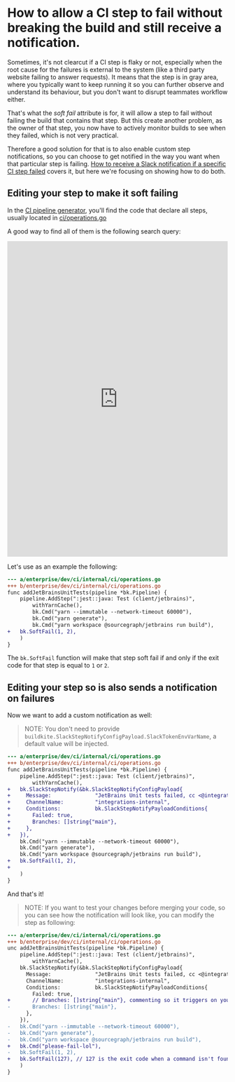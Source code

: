 # How to allow a CI step to fail without breaking the build and still receive a notification.

Sometimes, it's not clearcut if a CI step is flaky or not, especially when the root cause for the failures is external to the system (like a third party website failing to answer requests). It means that the step is in gray area, where you typically want to keep running it so you can further observe and understand its behaviour, but you don't want to disrupt teammates workflow either. 

That's what the _soft fail_ attribute is for, it will allow a step to fail without failing the build that contains that step. But this create another problem, as the owner of that step, you now have to actively monitor builds to see when they failed, which is not very practical.

Therefore a good solution for that is to also enable custom step notifications, so you can choose to get notified in the way you want when that particular step is failing. [How to receive a Slack notification if a specific CI step failed](./receive_slack_notification_on_a_failed_ci_step.md) covers it, but here we're focusing on showing how to do both.

## Editing your step to make it soft failing

In the [CI pipeline generator](../background-information/ci/development.md), you'll find the code that declare all steps, usually located in [ci/operations.go](https://sourcegraph.sourcegraph.com/github.com/sourcegraph/sourcegraph/-/blob/enterprise/dev/ci/internal/ci/operations.go)

A good way to find all of them is the following search query: 

<div class="embed">
  <iframe src="https://sourcegraph.com/embed/notebooks/Tm90ZWJvb2s6MTQwMA=="
    style="width:100%;height:720px" frameborder="0" sandbox="allow-scripts allow-same-origin allow-popups">
  </iframe>
</div>

Let's use as an example the following: 

```diff
--- a/enterprise/dev/ci/internal/ci/operations.go
+++ b/enterprise/dev/ci/internal/ci/operations.go
func addJetBrainsUnitTests(pipeline *bk.Pipeline) {
	pipeline.AddStep(":jest::java: Test (client/jetbrains)",
		withYarnCache(),
		bk.Cmd("yarn --immutable --network-timeout 60000"),
		bk.Cmd("yarn generate"),
		bk.Cmd("yarn workspace @sourcegraph/jetbrains run build"),
+   bk.SoftFail(1, 2),
	)
}
```

The `bk.SoftFail` function will make that step soft fail if and only if the exit code for that step is equal to `1` or `2`.

## Editing your step so is also sends a notification on failures

Now we want to add a custom notification as well:

> NOTE: You don't need to provide `buildkite.SlackStepNotifyConfigPayload.SlackTokenEnvVarName`, a default value will be injected. 

```diff
--- a/enterprise/dev/ci/internal/ci/operations.go
+++ b/enterprise/dev/ci/internal/ci/operations.go
func addJetBrainsUnitTests(pipeline *bk.Pipeline) {
	pipeline.AddStep(":jest::java: Test (client/jetbrains)",
		withYarnCache(),
+   bk.SlackStepNotify(&bk.SlackStepNotifyConfigPayload{
+     Message:              "JetBrains Unit tests failed, cc <@integrations-eng>",
+     ChannelName:          "integrations-internal",
+     Conditions:           bk.SlackStepNotifyPayloadConditions{
+       Failed: true, 
+       Branches: []string{"main"},
+     },
+   }),
    bk.Cmd("yarn --immutable --network-timeout 60000"),
    bk.Cmd("yarn generate"),
    bk.Cmd("yarn workspace @sourcegraph/jetbrains run build"),
+   bk.SoftFail(1, 2),
+   
	)
}
```

And that's it! 

> NOTE: If you want to test your changes before merging your code, so you can see how the notification will look like, you can modify the step as following: 

```diff
--- a/enterprise/dev/ci/internal/ci/operations.go
+++ b/enterprise/dev/ci/internal/ci/operations.go
unc addJetBrainsUnitTests(pipeline *bk.Pipeline) {
	pipeline.AddStep(":jest::java: Test (client/jetbrains)",
		withYarnCache(),
    bk.SlackStepNotify(&bk.SlackStepNotifyConfigPayload{
      Message:              "JetBrains Unit tests failed, cc <@integrations-eng>",
      ChannelName:          "integrations-internal",
      Conditions:           bk.SlackStepNotifyPayloadConditions{
        Failed: true, 
+       // Branches: []string{"main"}, commenting so it triggers on your branch, before it gets merged.
-       Branches: []string{"main"},
      },
    }),
-   bk.Cmd("yarn --immutable --network-timeout 60000"),
-   bk.Cmd("yarn generate"),
-   bk.Cmd("yarn workspace @sourcegraph/jetbrains run build"),
+   bk.Cmd("please-fail-lol"),
-   bk.SoftFail(1, 2),
+   bk.SoftFail(127), // 127 is the exit code when a command isn't found, see the line above.
	)
}
```

